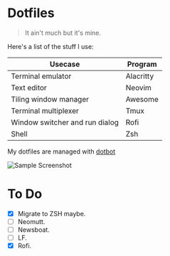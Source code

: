 # Dotfiles

> It ain't much but it's mine. 

Here's a list of the stuff I use:

| Usecase                        | Program   |
|--------------------------------|-----------|
| Terminal emulator              | Alacritty |
| Text editor                    | Neovim    |
| Tiling window manager          | Awesome   |
| Terminal multiplexer           | Tmux      |
| Window switcher and run dialog | Rofi      |
| Shell                          | Zsh       |

My dotfiles are managed with [dotbot](https://github.com/anishathalye/dotbot)

![Sample Screenshot](https://i.imgur.com/fPRtSlE.png)

# To Do

- [x] Migrate to ZSH maybe.
- [ ] Neomutt.
- [ ] Newsboat.
- [ ] LF.
- [x] Rofi.
